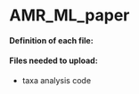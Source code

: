 # AMR_ML_paper
#### Definition of each file:


#### Files needed to upload:
  - taxa analysis code

